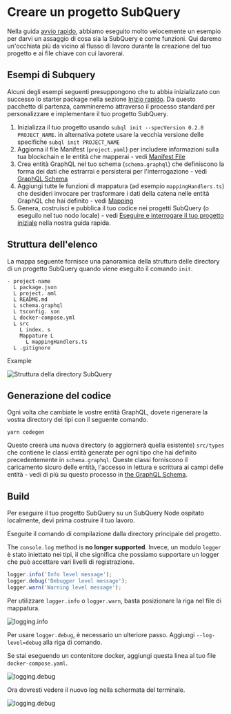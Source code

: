# Creare un progetto SubQuery

Nella guida [avvio rapido](/quickstart/quickstart.md), abbiamo eseguito molto velocemente un esempio per darvi un assaggio di cosa sia la SubQuery e come funzioni. Qui daremo un'occhiata più da vicino al flusso di lavoro durante la creazione del tuo progetto e ai file chiave con cui lavorerai.

## Esempi di Subquery

Alcuni degli esempi seguenti presuppongono che tu abbia inizializzato con successo lo starter package nella sezione [Inizio rapido](../quickstart/quickstart.md). Da questo pacchetto di partenza, cammineremo attraverso il processo standard per personalizzare e implementare il tuo progetto SubQuery.

1. Inizializza il tuo progetto usando `subql init --specVersion 0.2.0 PROJECT_NAME`. in alternativa potete usare la vecchia versione delle specifiche `subql init PROJECT_NAME`
2. Aggiorna il file Manifest (`project.yaml`) per includere informazioni sulla tua blockchain e le entità che mapperai - vedi [Manifest File](./manifest.md)
3. Crea entità GraphQL nel tuo schema (`schema.graphql`) che definiscono la forma dei dati che estrarrai e persisterai per l'interrogazione - vedi [GraphQL Schema](./graphql.md)
4. Aggiungi tutte le funzioni di mappatura (ad esempio `mappingHandlers.ts`) che desideri invocare per trasformare i dati della catena nelle entità GraphQL che hai definito - vedi [Mapping](./mapping.md)
5. Genera, costruisci e pubblica il tuo codice nei progetti SubQuery (o eseguilo nel tuo nodo locale) - vedi [Eseguire e interrogare il tuo progetto iniziale](./quickstart.md#running-and-querying-your-starter-project) nella nostra guida rapida.

## Struttura dell'elenco

La mappa seguente fornisce una panoramica della struttura delle directory di un progetto SubQuery quando viene eseguito il comando `init`.

```
- project-name
  L package.json
  L project. aml
  L README.md
  L schema.graphql
  L tsconfig. son
  L docker-compose.yml
  L src
    L index. s
    Mappature L
      L mappingHandlers.ts
  L .gitignore
```

Example

![Struttura della directory SubQuery](/assets/img/subQuery_directory_stucture.png)

## Generazione del codice

Ogni volta che cambiate le vostre entità GraphQL, dovete rigenerare la vostra directory dei tipi con il seguente comando.

```
yarn codegen
```

Questo creerà una nuova directory (o aggiornerà quella esistente) `src/types` che contiene le classi entità generate per ogni tipo che hai definito precedentemente in `schema.graphql`. Queste classi forniscono il caricamento sicuro delle entità, l'accesso in lettura e scrittura ai campi delle entità - vedi di più su questo processo in [the GraphQL Schema](./graphql.md).

## Build

Per eseguire il tuo progetto SubQuery su un SubQuery Node ospitato localmente, devi prima costruire il tuo lavoro.

Eseguite il comando di compilazione dalla directory principale del progetto.

<CodeGroup> The `console.log` method is **no longer supported**. Invece, un modulo `logger` è stato iniettato nei tipi, il che significa che possiamo supportare un logger che può accettare vari livelli di registrazione.

```typescript
logger.info('Info level message');
logger.debug('Debugger level message');
logger.warn('Warning level message');
```

Per utilizzare `logger.info` o `logger.warn`, basta posizionare la riga nel file di mappatura.

![logging.info](/assets/img/logging_info.png)

Per usare `logger.debug`, è necessario un ulteriore passo. Aggiungi `--log-level=debug` alla riga di comando.

Se stai eseguendo un contenitore docker, aggiungi questa linea al tuo file `docker-compose.yaml`.

![logging.debug](/assets/img/logging_debug.png)

Ora dovresti vedere il nuovo log nella schermata del terminale.

![logging.debug](/assets/img/subquery_logging.png)
